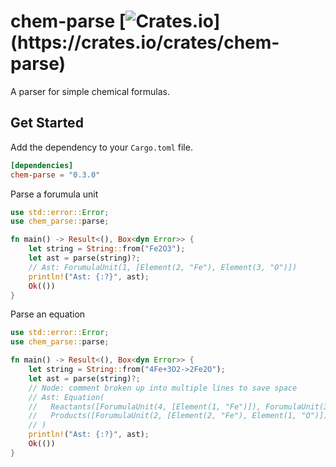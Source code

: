 # chem-parse [![Crates.io](https://img.shields.io/crates/v/chem-parse?)](https://crates.io/crates/chem-parse)
A parser for simple chemical formulas.

## Get Started
Add the dependency to your `Cargo.toml` file.

```toml
[dependencies]
chem-parse = "0.3.0"
```

Parse a forumula unit

```rs
use std::error::Error;
use chem_parse::parse;

fn main() -> Result<(), Box<dyn Error>> {
    let string = String::from("Fe2O3");
    let ast = parse(string)?;
    // Ast: ForumulaUnit(1, [Element(2, "Fe"), Element(3, "O")])
    println!("Ast: {:?}", ast);
    Ok(())
}
```

Parse an equation
```rs
use std::error::Error;
use chem_parse::parse;

fn main() -> Result<(), Box<dyn Error>> {
    let string = String::from("4Fe+3O2->2Fe2O");
    let ast = parse(string)?;
    // Node: comment broken up into multiple lines to save space
    // Ast: Equation(
    //   Reactants([ForumulaUnit(4, [Element(1, "Fe")]), ForumulaUnit(3, [Element(2, "O")])]),
    //   Products([ForumulaUnit(2, [Element(2, "Fe"), Element(1, "O")])])
    // )
    println!("Ast: {:?}", ast);
    Ok(())
}
```
